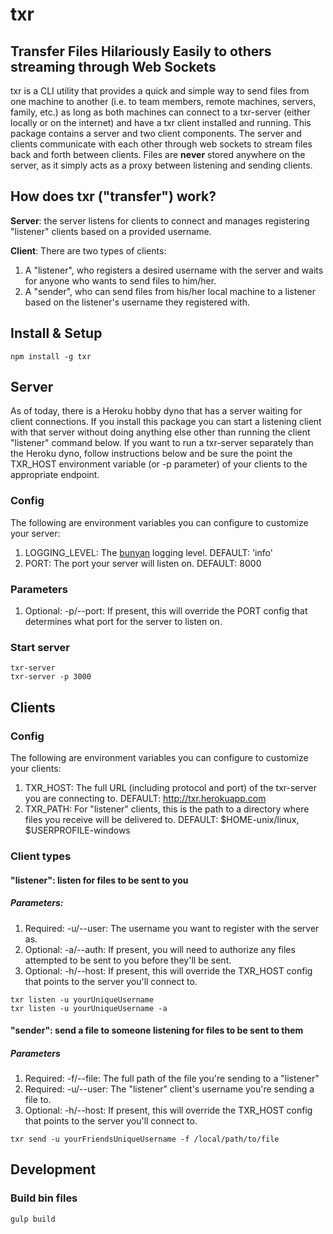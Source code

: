 # txr

## Transfer Files Hilariously Easily to others streaming through Web Sockets

txr is a CLI utility that provides a quick and simple way to send files from one
machine to another (i.e. to team members, remote machines, servers, family, etc.)
as long as both machines can connect to a txr-server (either locally or on the internet)
and have a txr client installed and running. This package contains a
server and two client components. The server and clients communicate with each other
through web sockets to stream files back and forth between clients. Files are
**never** stored anywhere on the server, as it simply acts as a proxy between
listening and sending clients.

## How does txr ("transfer") work?

**Server**: the server listens for clients to connect and manages registering
"listener" clients based on a provided username.

**Client**: There are two types of clients:

1. A "listener", who registers a desired username with the server and waits
for anyone who wants to send files to him/her.
2. A "sender", who can send files from his/her local machine to a listener
based on the listener's username they registered with.

## Install & Setup

```
npm install -g txr
```

## Server

As of today, there is a Heroku hobby dyno that has a server waiting for
client connections. If you install this package you can start a listening client
with that server without doing anything else other than running the
client "listener" command below. If you want to run a txr-server separately
than the Heroku dyno, follow instructions below and be sure the
point the TXR_HOST environment variable (or -p parameter) of your clients
to the appropriate endpoint.

### Config

The following are environment variables you can configure to
customize your server:

1. LOGGING_LEVEL: The [bunyan](https://github.com/trentm/node-bunyan) logging level. DEFAULT: 'info'
2. PORT: The port your server will listen on. DEFAULT: 8000

### Parameters

1. Optional: -p/--port: If present, this will override the PORT config
that determines what port for the server to listen on.

### Start server

```
txr-server
txr-server -p 3000
```

## Clients

### Config

The following are environment variables you can configure to
customize your clients:

1. TXR_HOST: The full URL (including protocol and port) of the txr-server
you are connecting to. DEFAULT: http://txr.herokuapp.com
2. TXR_PATH: For "listener" clients, this is the path to a directory
where files you receive will be delivered to.
DEFAULT: $HOME-unix/linux, $USERPROFILE-windows

### Client types

#### "listener": listen for files to be sent to you

##### Parameters:

1. Required: -u/--user: The username you want to register with the server as.
2. Optional: -a/--auth: If present, you will need to authorize any files
attempted to be sent to you before they'll be sent.
3. Optional: -h/--host: If present, this will override the TXR_HOST config
that points to the server you'll connect to.

```
txr listen -u yourUniqueUsername
txr listen -u yourUniqueUsername -a
```

#### "sender": send a file to someone listening for files to be sent to them

##### Parameters

1. Required: -f/--file: The full path of the file you're sending to a "listener"
2. Required: -u/--user: The "listener" client's username you're sending a file to.
3. Optional: -h/--host: If present, this will override the TXR_HOST config
that points to the server you'll connect to.

```
txr send -u yourFriendsUniqueUsername -f /local/path/to/file
```

## Development

### Build bin files

```
gulp build
```
